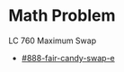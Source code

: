 # Math Problem

LC 760 Maximum Swap

* [#888-fair-candy-swap-e](by-number/850-900.md#888-fair-candy-swap-e "mention")
